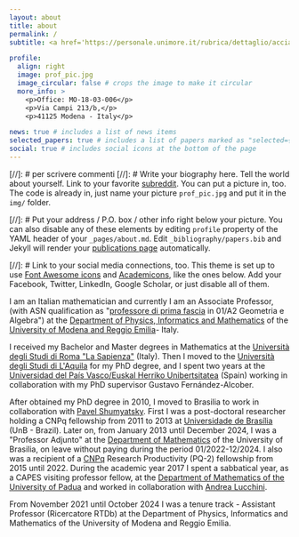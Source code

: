 ```yaml
---
layout: about
title: about
permalink: /
subtitle: <a href='https://personale.unimore.it/rubrica/dettaglio/acciarric'>University of Modena and Reggio Emilia (my UniMoRe webpage)</a>

profile:
  align: right
  image: prof_pic.jpg
  image_circular: false # crops the image to make it circular
  more_info: >
    <p>Office: MO-18-03-006</p>
    <p>Via Campi 213/b,</p>
    <p>41125 Modena - Italy</p>

news: true # includes a list of news items
selected_papers: true # includes a list of papers marked as "selected={true}"
social: true # includes social icons at the bottom of the page
---
```


[//]: #  per scrivere commenti
[//]: # Write your biography here. Tell the world about yourself. Link to your favorite [subreddit](http://reddit.com). You can put a picture in, too. The code is already in, just name your picture `prof_pic.jpg` and put it in the `img/` folder.

[//]: #  Put your address / P.O. box / other info right below your picture. You can also disable any of these elements by editing `profile` property of the YAML header of your `_pages/about.md`. Edit `_bibliography/papers.bib` and Jekyll will render your [publications page](/al-folio/publications/) automatically.

[//]: #  Link to your social media connections, too. This theme is set up to use [Font Awesome icons](https://fontawesome.com/) and [Academicons](https://jpswalsh.github.io/academicons/), like the ones below. Add your Facebook, Twitter, LinkedIn, Google Scholar, or just disable all of them.

I am an Italian mathematician and currently I am an Associate Professor, (with ASN qualification as "[professore di prima fascia](https://asn21.cineca.it/pubblico/miur/esito-abilitato/01%252FA2/1/4) in 01/A2 Geometria e Algebra") at the [Department of Physics, Informatics and Mathematics](https://www.fim.unimore.it/it) of the [University of Modena and Reggio Emilia](https://www.unimore.it/)- Italy.

I received my Bachelor and Master degrees in Mathematics at the [Universit&agrave; degli Studi di Roma "La Sapienza"](http://www.uniroma1.it) (Italy). Then I moved to the [Università degli Studi di L'Aquila](http://www.univaq.it/) for my PhD degree, and I spent two years at the [Universidad del País Vasco/Euskal Herriko Unibertsitatea](http://www.ehu.es/) (Spain) working in collaboration with my PhD supervisor Gustavo Fernández-Alcober. 

After obtained my PhD degree in 2010, I moved to Brasilia to work in collaboration with [Pavel Shumyatsky](https://mat.unb.br/index.php/pessoas/docentes/57-pavel-shumyatsky). First I was  a post-doctoral researcher holding a CNPq fellowship from 2011 to 2013 at [Universidade de Brasília](http://www.unb.br/) (UnB - Brazil). Later on, from January 2013 until December 2024, I was a "Professor Adjunto" at the [Department of Mathematics](https://mat.unb.br) of the University of Brasilia, on leave without paying during the period 01/2022-12/2024. I also was a recipient of a [CNPq](https://www.gov.br/cnpq/pt-br) Research Productivity (PQ-2) fellowship from 2015 until 2022.  During the academic year 2017 I spent a sabbatical year, as a CAPES visiting professor fellow, at the [Department of Mathematics of the University of Padua](http://www.math.unipd.it/en/) and worked in collaboration with [Andrea Lucchini](http://www.math.unipd.it/~lucchini/). 

 From November 2021 until October 2024 I was a tenure track - Assistant Professor (Ricercatore RTDb) at the Department of Physics, Informatics and Mathematics of the University of Modena and Reggio Emilia.
